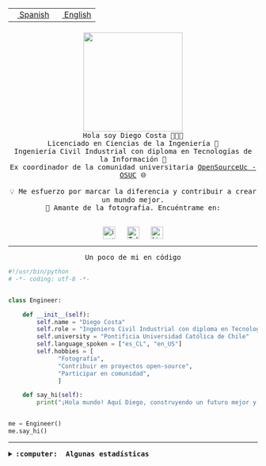 <table border="0"  align="right">
 <tr><td><a href="README.md"><img src="https://upload.wikimedia.org/wikipedia/commons/thumb/8/89/Bandera_de_Espa%C3%B1a.svg/1200px-Bandera_de_Espa%C3%B1a.svg.png" height="10"> Spanish</a></td>
 <td><a href="README.en.md"><img src="https://upload.wikimedia.org/wikipedia/commons/a/a4/Flag_of_the_United_States.svg" height="10"> English</a></td></tr>
</table><br><br><br>

<p align="center">
  <img src="https://github.com/diegocostares/diegocostares/blob/main/Images/aaa2.gif?raw=true" height="200px" weight="200px">
  <br><samp>
    Hola soy Diego Costa 👨🏻‍💻<br>
    Licenciado en Ciencias de la Ingeniería 🤖<br>
    Ingeniería Civil Industrial con diploma en Tecnologías de la Información 🧠<br>
    Ex coordinador de la comunidad universitaria <a href="https://github.com/open-source-uc">OpenSourceUc - OSUC</a> 🌐<br>
  <br>
    💡 Me esfuerzo por marcar la diferencia y contribuir a crear un mundo mejor.<br>
    📸 Amante de la fotografía. Encuéntrame en: <br>
  <br></samp>
</p>

<p align="center">
   <a href="https://instagram.com/diegocosta_no" target="blank">
      <img align="center" src="https://cdn.jsdelivr.net/npm/simple-icons@3.0.1/icons/instagram.svg" alt="instagram" height="25px" width="25px" />
      &#8203;
   </a>
   &nbsp; &nbsp; &nbsp;
   <a href="https://t.me/diegocosta_no" target="blank">
      <img align="center" alt="Telegram" width="25px" src="https://icons-for-free.com/iconfiles/png/512/Telegram-1324888767380505522.png" />
      &#8203;
   </a>
   &nbsp; &nbsp; &nbsp;
   <a href="https://www.linkedin.com/in/diegocostar/" target="blank">
      <img align="center" alt="LinkedIn" width="25px" src="https://img.icons8.com/metro/452/linkedin.png" />
      &#8203;
   </a>
</p>

---

<p align="center"><front size="25"><samp>Un poco de mi en código</samp></front></p>

```python
#!/usr/bin/python
# -*- coding: utf-8 -*-


class Engineer:

    def __init__(self):
        self.name = "Diego Costa"
        self.role = "Ingeniero Civil Industrial con diploma en Tecnologías de la Información"
        self.university = "Pontificia Universidad Católica de Chile"
        self.language_spoken = ["es_CL", "en_US"]
        self.hobbies = [
              "Fotografía",
              "Contribuir en proyectos open-source",
              "Participar en comunidad",
              ]

    def say_hi(self):
        print("¡Hola mundo! Aquí Diego, construyendo un futuro mejor y cambiando el mundo.")


me = Engineer()
me.say_hi()
```

---

<details>
  <summary><b><samp>:computer: &nbsp;Algunas estadísticas</samp></b></summary>
  <br/></p>

<!--START_SECTION:waka-->
![Code Time](http://img.shields.io/badge/Code%20Time-1%2C980%20hrs%2059%20mins-blue)

📅 **Soy más productivo los Miércoles** 

```text
Lunes                    17070 commits       █░░░░░░░░░░░░░░░░░░░░░░░░   05.70 % 
Martes                   14578 commits       █░░░░░░░░░░░░░░░░░░░░░░░░   04.87 % 
Miércoles                92072 commits       ████████░░░░░░░░░░░░░░░░░   30.75 % 
Jueves                   82005 commits       ███████░░░░░░░░░░░░░░░░░░   27.38 % 
Viernes                  85777 commits       ███████░░░░░░░░░░░░░░░░░░   28.64 % 
Sábado                   7569 commits        █░░░░░░░░░░░░░░░░░░░░░░░░   02.53 % 
Domingo                  382 commits         ░░░░░░░░░░░░░░░░░░░░░░░░░   00.13 % 
```


📊 **Esta semana me dediqué a** 

```text
🐱‍💻 Proyectos: 
buk-webapp               6 hrs 34 mins       ████████████████░░░░░░░░░   65.63 % 
seminario_ia             1 hr 52 mins        █████░░░░░░░░░░░░░░░░░░░░   18.73 % 
FrostAway                50 mins             ██░░░░░░░░░░░░░░░░░░░░░░░   08.40 % 
testing                  27 mins             █░░░░░░░░░░░░░░░░░░░░░░░░   04.63 % 
fotos_seminario          12 mins             █░░░░░░░░░░░░░░░░░░░░░░░░   02.02 % 
```


 Last Updated on 08/11/2024 22:16:51 UTC
<!--END_SECTION:waka-->

<p align="center"> <img src="https://github-readme-stats.vercel.app/api?username=diegocostares&show_icons=true&theme=ayu-mirage" alt="abhisheknaiidu" /></p>

</details>

